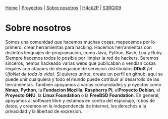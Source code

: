 [Home](index.md) | [Proyectos](Proyectos) | [Sobre nosotros](sobrenosotros) | [H4ck2P](h4ck2p) | [S3RGI09](https://s3rgi09.github.io/)

# Sobre nosotros
Somos una comunidad que hacemos muchas cosas, mepecemos por lo primero: crear herramientas para hacking. Hacemos herramientas con distintos lenguajes de programacion, como Java, Python, Bash, Lua y Ruby. Siempre hacemos todos lo posible por limpiar la red de hackers. Seremos sinceros, hemos hackeado varias webs que publicaban o vendian cosas ilegales con ataques de denegacion de servicios distribuidos **DDoS** *(el UfoNet de toda la vida)*. Si quieres unirte, create un perfil en github, aqui se puede unir cualquiera y todo el mundo puede cotribuir al desarrollo de las herramientas.
Tambien apoyamos a varias comunidades y proyectos como **Nmap**, **Python**, la **Fundacion Mozilla**, **Raspberry Pi**, el**Proyecto Debian**, el **Proyecto GNU**, la **Linux Foundation** o la **FreeBSD Foundation**. En general, apoyamos al software libre y estamos en contra del espionaje, robos de datos, y creemos en la independencia de internet, los derechos a la privacidad y la libertad de expresion. 
